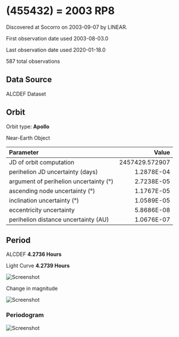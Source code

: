 # (455432) = 2003 RP8

Discovered at Socorro on 2003-09-07 by LINEAR.

First observation date used	2003-08-03.0

Last observation date used	2020-01-18.0

587 total observations

## Data Source

ALCDEF Dataset

## Orbit

Orbit type: **Apollo**

Near-Earth Object

Parameter | Value
| :--- | ---:
JD of orbit computation		|	2457429.572907
perihelion JD uncertainty (days) |	1.2878E-04
argument of perihelion uncertainty (°) |	2.7238E-05
ascending node uncertainty (°)	|	1.1767E-05
inclination uncertainty (°)	|	1.0589E-05
eccentricity uncertainty	|	5.8686E-08
perihelion distance uncertainty (AU)  |	1.0676E-07

## Period
ALCDEF 		**4.2736  Hours**

Light Curve	**4.2739 Hours**

![Screenshot](https://github.com/renefiedel/MASTER-THESIS/blob/ec5c7cce018040ba7099341098e2252f723ba3f9/Project/Asteroids%20NEAs/New%20NEA's/2003RP8/2003%20RP8.png)

Change in magnitude

![Screenshot](https://github.com/renefiedel/MASTER-THESIS/blob/6e5823b5c8d17859283c33be941803162295bf7d/Project/Asteroids%20NEAs/New%20NEA's/2003RP8/New_light_curve_2003RP8.svg)

### Periodogram

![Screenshot](https://github.com/renefiedel/MASTER-THESIS/blob/29889d25f66baa7a7b21d5a0047547b551315093/Project/Asteroids%20NEAs/New%20NEA's/2003RP8/Periodogram:%202003RP8.svg)

